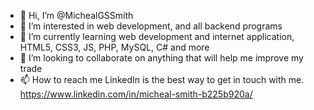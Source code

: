 - 👋 Hi, I’m @MichealGSSmith
- 👀 I’m interested in web development, and all backend programs
- 🌱 I’m currently learning web development and internet application, HTML5, CSS3, JS, PHP, MySQL, C# and more
- 💞️ I’m looking to collaborate on anything that will help me improve my trade
- 📫 How to reach me LinkedIn is the best way to get in touch with me. https://www.linkedin.com/in/micheal-smith-b225b920a/

<!---
MichealGSSmith/MichealGSSmith is a ✨ special ✨ repository because its `README.md` (this file) appears on your GitHub profile.
You can click the Preview link to take a look at your changes.
--->
